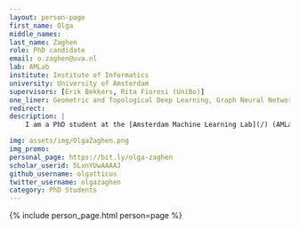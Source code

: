 ```yaml
---
layout: person-page
first_name: Olga
middle_names: 
last_name: Zaghen
role: PhD candidate
email: o.zaghen@uva.nl
lab: AMLab
institute: Institute of Informatics
university: University of Amsterdam
supervisors: [Erik Bekkers, Rita Fioresi (UniBo)]
one_liner: Geometric and Topological Deep Learning, Graph Neural Networks, Information Geometry
redirect: 
description: |
    I am a PhD student at the [Amsterdam Machine Learning Lab](/) (AMLab) supervised by [Erik Bekkers](https://ebekkers.github.io/) (University of Amsterdam), and co-supervised by [Rita Fioresi](https://www.unibo.it/sitoweb/rita.fioresi/) (University of Bologna), as part of the [CaLIForNIA](https://site.unibo.it/california-msca-se/en) Marie Skłodowska-Curie Doctoral Network. My research focuses on Geometric Deep Learning, with an emphasis on applying geometric and topological tools to advance deep learning methods, and addressing challenges in learning on graphs and other higher-order topological structures.

img: assets/img/OlgaZaghen.png
img_promo: 
personal_page: https://bit.ly/olga-zaghen
scholar_userid: 5LxnYUwAAAAJ
github_username: olgatticus
twitter_username: olgazaghen
category: PhD Students 
---
```


{% include person_page.html person=page %}